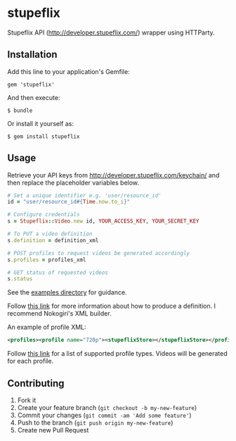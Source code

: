 # stupeflix

Stupeflix API (http://developer.stupeflix.com/) wrapper using HTTParty.

## Installation

Add this line to your application's Gemfile:

    gem 'stupeflix'

And then execute:

    $ bundle

Or install it yourself as:

    $ gem install stupeflix

## Usage

Retrieve your API keys from http://developer.stupeflix.com/keychain/ and then replace the placeholder variables below.

```ruby
# Set a unique identifier e.g. 'user/resource_id'
id = "user/resource_id#{Time.now.to_i}"

# Configure credentials
s = Stupeflix::Video.new id, YOUR_ACCESS_KEY, YOUR_SECRET_KEY

# To PUT a video definition
s.definition = definition_xml

# POST profiles to request videos be generated accordingly
s.profiles = profiles_xml

# GET status of requested videos
s.status
```

See the [examples directory](http://github.com/pgeraghty/stupeflix-api/tree/master/examples) for guidance.

Follow [this link](http://stupeflix-api.readthedocs.org/en/latest/resources/04_video_description_langage.html) for more
information about how to produce a definition. I recommend Nokogiri's XML builder.

An example of profile XML:
```xml
<profiles><profile name="720p"><stupeflixStore></stupeflixStore></profile></profiles>
```

Follow [this link](http://wiki.stupeflix.com/doku.php?id=profiles) for a list of supported profile types. Videos will be
generated for each profile.

## Contributing

1. Fork it
2. Create your feature branch (`git checkout -b my-new-feature`)
3. Commit your changes (`git commit -am 'Add some feature'`)
4. Push to the branch (`git push origin my-new-feature`)
5. Create new Pull Request
